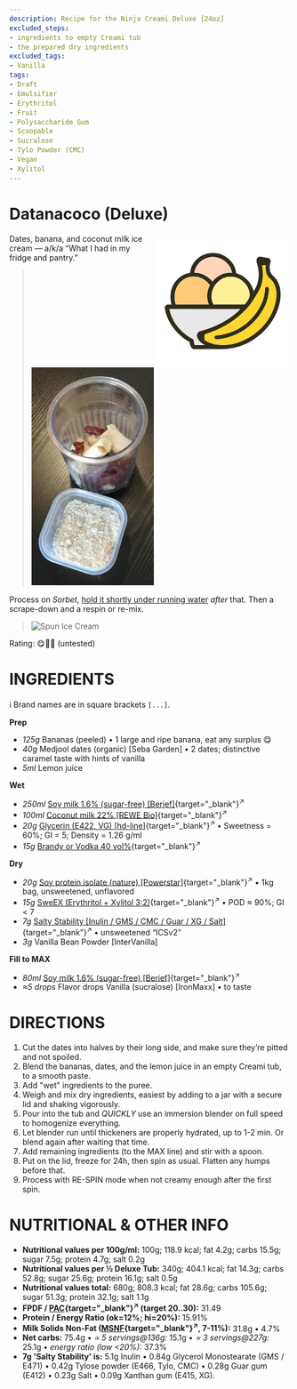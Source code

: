 ```yaml
---
description: Recipe for the Ninja Creami Deluxe [24oz]
excluded_steps:
- ingredients to empty Creami tub
- the prepared dry ingredients
excluded_tags:
- Vanilla
tags:
- Draft
- Emulsifier
- Erythritol
- Fruit
- Polysaccharide Gum
- Scoopable
- Sucralose
- Tylo Powder (CMC)
- Vegan
- Xylitol
---
```

# Datanacoco (Deluxe)
<img style="float: right; margin-left: 1.5em;" width=240 alt="Logo" src="https://raw.githubusercontent.com/jhermann/ice-creamery/refs/heads/main/assets/banana-ice-cream-logo.png" />

Dates, banana, and coconut milk ice cream — a/k/a “What I had in my fridge and pantry.”

> <img width=220 alt="Ingredients" src="Datanacoco_2025-08-01.jpg" class="zoomable" />

Process on *Sorbet*, [hold it shortly under running water](https://jhermann.github.io/ice-creamery/info/tips%2Btricks/#handling-of-icy-sides-bottom)
*after* that. Then a scrape-down and a respin or re-mix.

> <img width=360 alt="Spun Ice Cream" src="" class="zoomable" />

Rating: 😋🍌🥥 (untested)

# INGREDIENTS

ℹ️ Brand names are in square brackets `[...]`.

**Prep**

  - _125g_ Bananas (peeled) • 1 large and ripe banana, eat any surplus 😋
  - _40g_ Medjool dates (organic) [Seba Garden] • 2 dates; distinctive caramel taste with hints of vanilla
  - _5ml_ Lemon juice

**Wet**

  - _250ml_ [Soy milk 1.6% (sugar-free) \[Berief\]](/ice-creamery/info/ingredients/#soy-milk){target="_blank"}<sup>↗</sup>
  - _100ml_ [Coconut milk 22% \[REWE Bio\]](/ice-creamery/info/ingredients/#coconut-milk){target="_blank"}<sup>↗</sup>
  - _20g_ [Glycerin (E422, VG) \[hd-line\]](/ice-creamery/info/ingredients/#vegetable-glycerin-glycerol-vg-e422){target="_blank"}<sup>↗</sup> • Sweetness = 60%; GI = 5; Density = 1.26 g/ml
  - _15g_ [Brandy or Vodka 40 vol%](/ice-creamery/info/ingredients/#alcohol-ethanol){target="_blank"}<sup>↗</sup>

**Dry**

  - _20g_ [Soy protein isolate (nature) \[Powerstar\]](/ice-creamery/info/ingredients/#soy-protein-isolate){target="_blank"}<sup>↗</sup> • 1kg bag, unsweetened, unflavored
  - _15g_ [SweEX (Erythritol + Xylitol 3:2)](/ice-creamery/info/ingredients/#sweex-erythritol-xylitol-blend){target="_blank"}<sup>↗</sup> • POD ≈ 90%; GI < 7
  - _7g_ [Salty Stability \[Inulin / GMS / CMC / Guar / XG / Salt\]](/ice-creamery/S/Salty%20Stability/){target="_blank"}<sup>↗</sup> • unsweetened “ICSv2”
  - _3g_ Vanilla Bean Powder [InterVanilla]

**Fill to MAX**

  - _80ml_ [Soy milk 1.6% (sugar-free) \[Berief\]](/ice-creamery/info/ingredients/#soy-milk){target="_blank"}<sup>↗</sup>
  - _≈5 drops_ Flavor drops Vanilla (sucralose) [IronMaxx] • to taste

# DIRECTIONS

 1. Cut the dates into halves by their long side, and make sure they’re pitted and not spoiled.
 1. Blend the bananas, dates, and the lemon juice in an empty Creami tub, to a smooth paste.
 1. Add "wet" ingredients to the puree.
 1. Weigh and mix dry ingredients, easiest by adding to a jar with a secure lid and shaking vigorously.
 1. Pour into the tub and *QUICKLY* use an immersion blender on full speed to homogenize everything.
 1. Let blender run until thickeners are properly hydrated, up to 1-2 min. Or blend again after waiting that time.
 1. Add remaining ingredients (to the MAX line) and stir with a spoon.
 1. Put on the lid, freeze for 24h, then spin as usual. Flatten any humps before that.
 1. Process with RE-SPIN mode when not creamy enough after the first spin.

# NUTRITIONAL & OTHER INFO

- **Nutritional values per 100g/ml:** 100g; 118.9 kcal; fat 4.2g; carbs 15.5g; sugar 7.5g; protein 4.7g; salt 0.2g
- **Nutritional values per ½ Deluxe Tub:** 340g; 404.1 kcal; fat 14.3g; carbs 52.8g; sugar 25.6g; protein 16.1g; salt 0.5g
- **Nutritional values total:** 680g; 808.3 kcal; fat 28.6g; carbs 105.6g; sugar 51.3g; protein 32.1g; salt 1.1g
- **FPDF / [PAC](/ice-creamery/info/glossary/#potere-anti-congelante-pac){target="_blank"}<sup>↗</sup> (target 20..30):** 31.49
- **Protein / Energy Ratio (ok=12%; hi=20%):** 15.91%
- **Milk Solids Non-Fat ([MSNF](/ice-creamery/info/glossary/#milk-solids-not-fat-msnf){target="_blank"}<sup>↗</sup>, 7-11%):** 31.8g • 4.7%
- **Net carbs:** 75.4g • *∝ 5 servings@136g:* 15.1g • *∝ 3 servings@227g:* 25.1g • *energy ratio (low <20%):* 37.3%
- **7g 'Salty Stability' is:** 5.1g Inulin • 0.84g Glycerol Monostearate (GMS / E471) • 0.42g Tylose powder (E466, Tylo, CMC) • 0.28g Guar gum (E412) • 0.23g Salt • 0.09g Xanthan gum (E415, XG).
